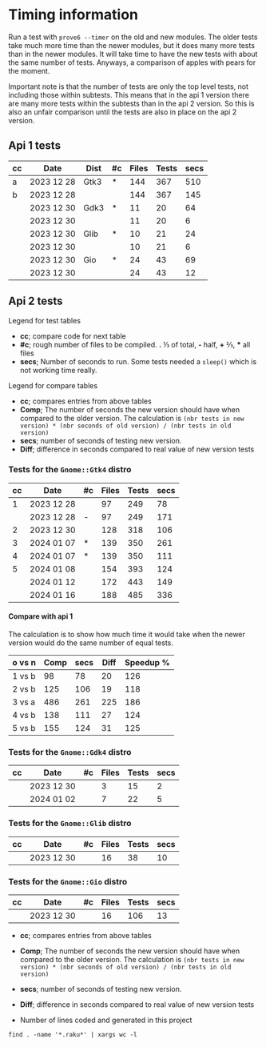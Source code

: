 
# Timing information

Run a test with `prove6 --timer` on the old and new modules. The older tests take much more time than the newer modules, but it does many more tests than in the newer modules. It will take time to have the new tests with about the same number of tests. Anyways, a comparison of apples with pears for the moment.

Important note is that the number of tests are only the top level tests, not including those within subtests. This means that in the api 1 version there are many more tests within the subtests than in the api 2 version. So this is also an unfair comparison until the tests are also in place on the api 2 version.

## Api 1 tests
|cc| Date       | Dist      |#c| Files | Tests | secs |
|--|------------|-----------|--|-------|-------|------|
| a| 2023 12 28 | Gtk3      | *|   144 |   367 |  510 |
| b| 2023 12 28 |           |  |   144 |   367 |  145 |
|  | 2023 12 30 | Gdk3      | *|    11 |    20 |   64 |
|  | 2023 12 30 |           |  |    11 |    20 |    6 |
|  | 2023 12 30 | Glib      | *|    10 |    21 |   24 |
|  | 2023 12 30 |           |  |    10 |    21 |    6 |
|  | 2023 12 30 | Gio       | *|    24 |    43 |   69 |
|  | 2023 12 30 |           |  |    24 |    43 |   12 |


## Api 2 tests

Legend for test tables

* **cc**; compare code for next table
* **#c**; rough number of files to be compiled. **.** ⅓ of total, **-** half, **+** ⅔, **\*** all files
* **secs**; Number of seconds to run. Some tests needed a `sleep()` which is not working time really.

Legend for compare tables

* **cc**; compares entries from above tables
* **Comp**; The number of seconds the new version should have when compared to the older version. The calculation is `(nbr tests in new version) * (nbr seconds of old version) / (nbr tests in old version)`
* **secs**; number of seconds of testing new version.
* **Diff**; difference in seconds compared to real value of new version tests


### Tests for the `Gnome::Gtk4` distro

|cc| Date       |#c| Files | Tests | secs |
|--|------------|--|-------|-------|------|
| 1| 2023 12 28 |  |    97 |   249 |   78 |
|  | 2023 12 28 | -|    97 |   249 |  171 |
| 2| 2023 12 30 |  |   128 |   318 |  106 |
| 3| 2024 01 07 | *|   139 |   350 |  261 |
| 4| 2024 01 07 | *|   139 |   350 |  111 |
| 5| 2024 01 08 |  |   154 |   393 |  124 |
|  | 2024 01 12 |  |   172 |   443 |  149 |
|  | 2024 01 16 |  |   188 |   485 |  336 |

#### Compare with api 1
The calculation is to show how much time it would take when the newer version would do the same number of equal tests.

| o vs n |  Comp | secs | Diff | Speedup % |
|--------|-------|------|------|-----------|
| 1 vs b |    98 |   78 |   20 |       126 |
| 2 vs b |   125 |  106 |   19 |       118 |
| 3 vs a |   486 |  261 |  225 |       186 |
| 4 vs b |   138 |  111 |   27 |       124 |
| 5 vs b |   155 |  124 |   31 |       125 |

### Tests for the `Gnome::Gdk4` distro

|cc| Date       |#c| Files | Tests | secs |
|--|------------|--|-------|-------|------|
|  | 2023 12 30 |  |     3 |    15 |    2 |
|  | 2024 01 02 |  |     7 |    22 |    5 |

### Tests for the `Gnome::Glib` distro

|cc| Date       |#c| Files | Tests | secs |
|--|------------|--|-------|-------|------|
|  | 2023 12 30 |  |    16 |    38 |   10 |


### Tests for the `Gnome::Gio` distro

|cc| Date       |#c| Files | Tests | secs |
|--|------------|--|-------|-------|------|
|  | 2023 12 30 |  |    16 |   106 |   13 |


* **cc**; compares entries from above tables
* **Comp**; The number of seconds the new version should have when compared to the older version. The calculation is `(nbr tests in new version) * (nbr seconds of old version) / (nbr tests in old version)`
* **secs**; number of seconds of testing new version.
* **Diff**; difference in seconds compared to real value of new version tests


* Number of lines coded and generated in this project
```
find . -name '*.raku*' | xargs wc -l
```
